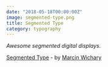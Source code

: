 ```yaml
---
date: "2018-05-18T00:00:00Z"
image: segmented-type.png
title: Segmented Type
category: typography
---
```


_Awesome segmented digital displays._

[Segmented Type](https://aresluna.org/segmented-type/) - by [Marcin Wichary](https://aresluna.org/)
